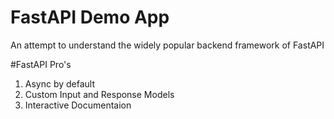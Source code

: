 # FastAPI Demo App

An attempt to understand the widely popular backend framework of FastAPI<br>

#FastAPI Pro's

1. Async by default <br>
2. Custom Input and Response Models <br>
3. Interactive Documentaion <br>
